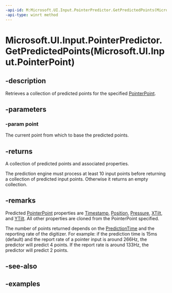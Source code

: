 ```yaml
---
-api-id: M:Microsoft.UI.Input.PointerPredictor.GetPredictedPoints(Microsoft.UI.Input.PointerPoint)
-api-type: winrt method
---
```


# Microsoft.UI.Input.PointerPredictor.GetPredictedPoints(Microsoft.UI.Input.PointerPoint)

<!--
public Microsoft.UI.Input.PointerPoint[] GetPredictedPoints (Microsoft.UI.Input.PointerPoint point);
-->
## -description
Retrieves a collection of predicted points for the specified [PointerPoint](pointerpoint.md).

## -parameters

### -param point

The current point from which to base the predicted points.

## -returns

A collection of predicted points and associated properties.

The prediction engine must process at least 10 input points before returning a collection of predicted input points. Otherwise it returns an empty collection.

## -remarks

Predicted [PointerPoint](pointerpoint.md) properties are [Timestamp](pointerpoint_timestamp.md), [Position](pointerpoint_position.md), [Pressure](pointerpointproperties_pressure.md), [XTilt](pointerpointproperties_xtilt.md), and [YTilt](pointerpointproperties_ytilt.md). All other properties are cloned from the PointerPoint specified.

The number of points returned depends on the [PredictionTime](pointerpredictor_predictiontime.md) and the reporting rate of the digitizer. For example: if the prediction time is 15ms (default) and the report rate of a pointer input is around 266Hz, the predictor will predict 4 points. If the report rate is around 133Hz, the predictor will predict 2 points.

## -see-also

## -examples
